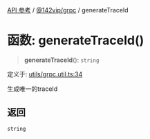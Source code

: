 [API 参考](../wiki/Home) / [@142vip/grpc](../wiki/@142vip.grpc) / generateTraceId

# 函数: generateTraceId()

> **generateTraceId**(): `string`

定义于: [utils/grpc.util.ts:34](https://github.com/142vip/core-x/blob/25cf658819688f02293d600e7003b5877a2f9489/packages/grpc/src/utils/grpc.util.ts#L34)

生成唯一的traceId

## 返回

`string`
